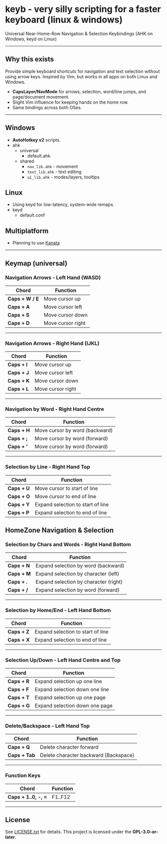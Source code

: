 # keyb - very silly scripting for a faster keyboard (linux & windows) 

Universal Near-Home-Row Navigation & Selection Keybindings (AHK on Windows, keyd on Linux)

---

## Why this exists

Provide simple keyboard shortcuts for navigation and text selection without using arrow keys. Inspired by Vim, but works in all apps on both Linux and Windows.

* **CapsLayer/NavMode** for arrows, selection, word/line jumps, and page/document movement.
* Slight Vim influence for keeping hands on the home row.
* Same bindings across both OSes.

---

## Windows

* **AutoHotkey v2** scripts.
* ahk
  * universal
    * default.ahk 
  * shared
    * `nav_lib.ahk` - movement
    * `text_lib.ahk` - text editing
    * `ui_lib.ahk` - modes/layers, tooltips

## Linux

* Using keyd for low-latency, system-wide remaps.
* keyd
  * default.conf 

## Multiplatform

* Planning to use [Kanata](https://github.com/jtroo/kanata) 

---

## Keymap (universal)

### **Navigation Arrows - Left Hand (WASD)**
| Chord          | Function |
| -------------- | -------- |
| **Caps + W / E** | Move cursor up | 
| **Caps + A**     | Move cursor left |
| **Caps + S**     | Move cursor down |
| **Caps + D**     | Move cursor right |

---

### **Navigation Arrows - Right Hand (IJKL)**
| Chord          | Function |
| -------------- | -------- |
| **Caps + I** | Move cursor up |
| **Caps + J** | Move cursor left |
| **Caps + K** | Move cursor down |
| **Caps + L** | Move cursor right |

---

### **Navigation by Word - Right Hand Centre**
| Chord             | Function                  |
| ----------------- | ------------------------- |
| **Caps + H**      | Move cursor by word (backward) |
| **Caps + ;**      | Move cursor by word (forward)  |
| **Caps + '**      | Move cursor by word (forward)  |

---

### **Selection by Line - Right Hand Top**
| Chord             | Function                     |
| ----------------- | ---------------------------- |
| **Caps + U**      | Move cursor to start of line  |
| **Caps + O**      | Move cursor to end of line    |
| **Caps + Y**      | Expand selection to start of line |
| **Caps + P**      | Expand selection to end of line   |
HomeZone Navigation & Selection
---

### **Selection by Chars and Words - Right Hand Bottom**
| Chord             | Function                               |
| ----------------- | -------------------------------------- |
| **Caps + N**      | Expand selection by word (backward)    |
| **Caps + M**      | Expand selection by character (left)   |
| **Caps + .**      | Expand selection by character (right)  |
| **Caps + /**      | Expand selection by word (forward)     |

---

### **Selection by Home/End - Left Hand Bottom**
| Chord             | Function                     |
| ----------------- | ---------------------------- |
| **Caps + Z**      | Expand selection to start of line |
| **Caps + X**      | Expand selection to end of line   |

---

### **Selection Up/Down - Left Hand Centre and Top**
| Chord             | Function                          |
| ----------------- | --------------------------------- |
| **Caps + R**      | Expand selection up one line      |
| **Caps + F**      | Expand selection down one line    |
| **Caps + T**      | Expand selection up one page      |
| **Caps + G**      | Expand selection down one page    |

---

### **Delete/Backspace - Left Hand Top**
| Chord             | Function       |
| ----------------- | -------------- |
| **Caps + Q**      | Delete character forward |
| **Caps + Tab**    | Delete character backward (Backspace) |

---

### **Function Keys**
| Chord             | Function |
| ----------------- | -------- |
| **Caps + 1..0, -, =** | F1..F12 |

---

## License

See [LICENSE.txt](LICENSE.txt) for details. This project is licensed under the **GPL-3.0-or-later**.
